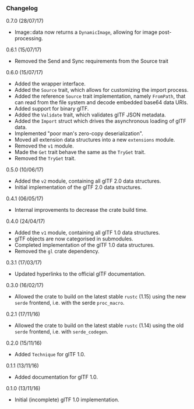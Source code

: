 ### Changelog

0.7.0 (28/07/17)

 * Image::data now returns a `DynamicImage`, allowing for image post-processing.

0.6.1 (15/07/17)

 * Removed the Send and Sync requirements from the Source trait

0.6.0 (15/07/17)

 * Added the wrapper interface.
 * Added the `Source` trait, which allows for customizing the import process.
 * Added the reference `Source` trait implementation, namely `FromPath`, that can
   read from the file system and decode embedded base64 data URIs.
 * Added support for binary glTF.
 * Added the `Validate` trait, which validates glTF JSON metadata.
 * Added the `Import` struct which drives the asynchronous loading of glTF data.
 * Implemented "poor man's zero-copy deserialization".
 * Moved all extension data structures into a new `extensions` module.
 * Removed the `v1` module.
 * Made the `Get` trait behave the same as the `TryGet` trait.
 * Removed the `TryGet` trait.

0.5.0 (10/06/17)

 * Added the `v2` module, containing all glTF 2.0 data structures.
 * Initial implementation of the glTF 2.0 data structures.

0.4.1 (06/05/17)

 * Internal improvements to decrease the crate build time.

0.4.0 (24/04/17)

 * Added the `v1` module, containing all glTF 1.0 data structures.
 * glTF objects are now categorised in submodules.
 * Completed implementation of the glTF 1.0 data structures.
 * Removed the `gl` crate dependency.

0.3.1 (17/03/17)

 * Updated hyperlinks to the official glTF documentation.

0.3.0 (16/02/17)

 * Allowed the crate to build on the latest stable `rustc` (1.15) 
   using the new `serde` frontend, i.e. with the serde `proc_macro`.

0.2.1 (17/11/16)

 * Allowed the crate to build on the latest stable `rustc` (1.14) 
   using the old `serde` frontend, i.e. with `serde_codegen`.

0.2.0 (15/11/16)

 * Added `Technique` for glTF 1.0.

0.1.1 (13/11/16)

 * Added documentation for glTF 1.0.

0.1.0 (13/11/16)

 * Initial (incomplete) glTF 1.0 implementation.

